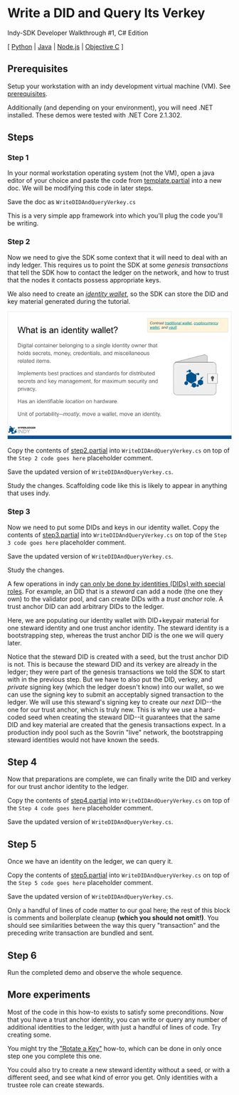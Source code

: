# Write a DID and Query Its Verkey

Indy-SDK Developer Walkthrough #1, C# Edition

[ [Python](../../not-yet-written.md) | [Java](java/README.md) | [Node.js](../../not-yet-written.md) | [Objective C](../../not-yet-written.md) ]


## Prerequisites

Setup your workstation with an indy development virtual machine (VM). See [prerequisites](../../prerequisites.md).

Additionally (and depending on your environment), you will need .NET installed.   These demos were tested with .NET Core 2.1.302.

## Steps

### Step 1

In your normal workstation operating system (not the VM), open a java editor of your
choice and paste the code from [template.partial](template.partial)
into a new doc. We will be modifying this code in later steps.

Save the doc as `WriteDIDAndQueryVerkey.cs`

This is a very simple app framework into which you'll plug the code
you'll be writing.

### Step 2

Now we need to give the SDK some context that it will need
to deal with an indy ledger. This requires us to point the SDK at some
*genesis transactions* that tell the SDK how to contact the ledger on
the network, and how to trust that the nodes it contacts possess
appropriate keys.

We also need to create an *[identity wallet](https://docs.google.com/presentation/d/1X6F9QVG8M4PqQQLLL_5I6aQ5z7CCpYyYHBNKYMlsqXc/edit#slide=id.g32295399e3_0_73)*, so the SDK can store the DID and key
material generated during the tutorial.

![more info on wallets](../wallet-slide.png)

Copy the contents of [step2.partial](step2.partial) into
`WriteDIDAndQueryVerkey.cs` on top of the `Step 2 code goes here` placeholder comment.

Save the updated version of `WriteDIDAndQueryVerkey.cs`.

Study the changes. Scaffolding code like this is likely to appear in anything
that uses indy.

### Step 3

Now we need to put some DIDs and keys in our identity
wallet. Copy the contents of [step3.partial](step3.partial) into
`WriteDIDAndQueryVerkey.cs` on top of the `Step 3 code goes here` placeholder comment.

Save the updated version of `WriteDIDAndQueryVerkey.cs`.

Study the changes.

A few operations in indy [can only be done by identities (DIDs) with
special roles](https://docs.google.com/spreadsheets/d/1TWXF7NtBjSOaUIBeIH77SyZnawfo91cJ_ns4TR-wsq4/edit?usp=sharing). For example, an DID that is a *steward* can add a node (the one
they own) to the validator pool, and can create DIDs with a *trust anchor*
role. A trust anchor DID can add arbitrary DIDs to the ledger.

Here, we are populating our identity wallet with DID+keypair material for
one steward identity and one trust anchor identity. The steward identity is
a bootstrapping step, whereas the trust anchor DID is the one we will query
later.

Notice that the steward DID is created with a seed, but the trust anchor DID is not.
This is because the steward DID and its verkey are already in the ledger;
they were part of the genesis transactions we told the SDK to start with
in the previous step. But we have to also put the DID, verkey, and *private*
signing key (which the ledger doesn't know) into our wallet, so we can use
the signing key to submit an acceptably signed transaction to the ledger.
We will use this steward's signing key to create our *next* DID--the
one for our trust anchor, which is truly new. This is why we use a hard-coded seed
when creating the steward DID--it guarantees that the same DID and key
material are created that the genesis transactions expect. In a production indy pool
such as the Sovrin "live" network, the bootstrapping steward identities
would not have known the seeds.

## Step 4

Now that preparations are complete, we can finally write the DID and verkey
for our trust anchor identity to the ledger.

Copy the contents of [step4.partial](step4.partial) into
`WriteDIDAndQueryVerkey.cs` on top of the `Step 4 code goes here` placeholder comment.

Save the updated version of `WriteDIDAndQueryVerkey.cs`.

## Step 5

Once we have an identity on the ledger, we can query it.

Copy the contents of [step5.partial](step5.partial) into
`WriteDIDAndQueryVerkey.cs` on top of the `Step 5 code goes here` placeholder comment.

Save the updated version of `WriteDIDAndQueryVerkey.cs`.

Only a handful of lines of code matter to our goal here; the rest of
this block is comments and boilerplate cleanup **(which you should not omit!)**.
You should see similarities between the way this query "transaction" and
the preceding write transaction are bundled and sent.

## Step 6

Run the completed demo and observe the whole sequence.

## More experiments

Most of the code in this how-to exists to satisfy some preconditions.
Now that you have a trust anchor identity, you can write or query
any number of additional identities to the ledger, with just a handful of
lines of code. Try creating some.

You might try the ["Rotate a Key"](../../rotate-key/../not-yet-written.md)
how-to, which can be done in only once step one you complete this one.

You could also try to create a new steward identity without a seed, or
with a different seed, and see what kind of error you get. Only identities
with a trustee role can create stewards.

